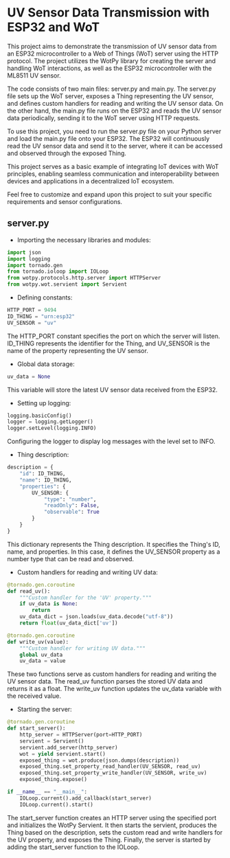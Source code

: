 # UV Sensor Data Transmission with ESP32 and WoT

This project aims to demonstrate the transmission of UV sensor data from an ESP32 microcontroller to a Web of Things (WoT) server using the HTTP protocol. The project utilizes the WotPy library for creating the server and handling WoT interactions, as well as the ESP32 microcontroller with the ML8511 UV sensor.

The code consists of two main files: server.py and main.py. The server.py file sets up the WoT server, exposes a Thing representing the UV sensor, and defines custom handlers for reading and writing the UV sensor data. On the other hand, the main.py file runs on the ESP32 and reads the UV sensor data periodically, sending it to the WoT server using HTTP requests.

To use this project, you need to run the server.py file on your Python server and load the main.py file onto your ESP32. The ESP32 will continuously read the UV sensor data and send it to the server, where it can be accessed and observed through the exposed Thing.

This project serves as a basic example of integrating IoT devices with WoT principles, enabling seamless communication and interoperability between devices and applications in a decentralized IoT ecosystem.

Feel free to customize and expand upon this project to suit your specific requirements and sensor configurations.

## server.py

- Importing the necessary libraries and modules:
```py
import json
import logging
import tornado.gen
from tornado.ioloop import IOLoop
from wotpy.protocols.http.server import HTTPServer
from wotpy.wot.servient import Servient
```

- Defining constants:
```py
HTTP_PORT = 9494
ID_THING = "urn:esp32"
UV_SENSOR = "uv"
```
The HTTP_PORT constant specifies the port on which the server will listen. ID_THING represents the identifier for the Thing, and UV_SENSOR is the name of the property representing the UV sensor.

- Global data storage:
```py
uv_data = None
```
This variable will store the latest UV sensor data received from the ESP32.

- Setting up logging:
```py
logging.basicConfig()
logger = logging.getLogger()
logger.setLevel(logging.INFO)
```
Configuring the logger to display log messages with the level set to INFO.

- Thing description:
```py
description = {
    "id": ID_THING,
    "name": ID_THING,
    "properties": {
        UV_SENSOR: {
            "type": "number",
            "readOnly": False,
            "observable": True
        }
    }
}
```
This dictionary represents the Thing description. It specifies the Thing's ID, name, and properties. In this case, it defines the UV_SENSOR property as a number type that can be read and observed.

- Custom handlers for reading and writing UV data:
```py
@tornado.gen.coroutine
def read_uv():
    """Custom handler for the 'UV' property."""
    if uv_data is None:
        return
    uv_data_dict = json.loads(uv_data.decode("utf-8"))
    return float(uv_data_dict['uv'])

@tornado.gen.coroutine
def write_uv(value):
    """Custom handler for writing UV data."""
    global uv_data
    uv_data = value
```
These two functions serve as custom handlers for reading and writing the UV sensor data. The read_uv function parses the stored UV data and returns it as a float. The write_uv function updates the uv_data variable with the received value.

- Starting the server:
```py
@tornado.gen.coroutine
def start_server():
    http_server = HTTPServer(port=HTTP_PORT)
    servient = Servient()
    servient.add_server(http_server)
    wot = yield servient.start()
    exposed_thing = wot.produce(json.dumps(description))
    exposed_thing.set_property_read_handler(UV_SENSOR, read_uv)
    exposed_thing.set_property_write_handler(UV_SENSOR, write_uv)
    exposed_thing.expose()

if __name__ == "__main__":
    IOLoop.current().add_callback(start_server)
    IOLoop.current().start()
```
The start_server function creates an HTTP server using the specified port and initializes the WotPy Servient. It then starts the servient, produces the Thing based on the description, sets the custom read and write handlers for the UV property, and exposes the Thing. Finally, the server is started by adding the start_server function to the IOLoop.
